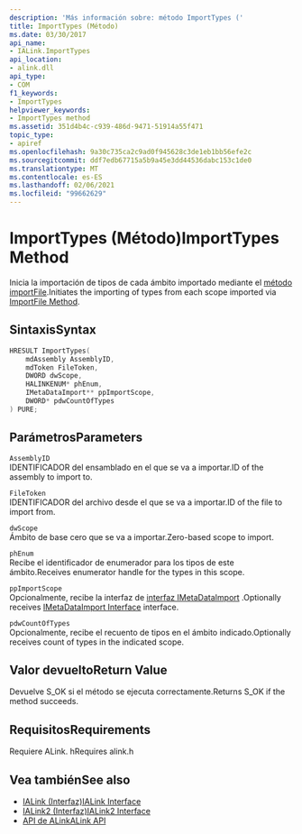 ```yaml
---
description: 'Más información sobre: método ImportTypes ('
title: ImportTypes (Método)
ms.date: 03/30/2017
api_name:
- IALink.ImportTypes
api_location:
- alink.dll
api_type:
- COM
f1_keywords:
- ImportTypes
helpviewer_keywords:
- ImportTypes method
ms.assetid: 351d4b4c-c939-486d-9471-51914a55f471
topic_type:
- apiref
ms.openlocfilehash: 9a30c735ca2c9ad0f945628c3de1eb1bb56efe2c
ms.sourcegitcommit: ddf7edb67715a5b9a45e3dd44536dabc153c1de0
ms.translationtype: MT
ms.contentlocale: es-ES
ms.lasthandoff: 02/06/2021
ms.locfileid: "99662629"
---
```

# <a name="importtypes-method"></a><span data-ttu-id="76e4a-103">ImportTypes (Método)</span><span class="sxs-lookup"><span data-stu-id="76e4a-103">ImportTypes Method</span></span>

<span data-ttu-id="76e4a-104">Inicia la importación de tipos de cada ámbito importado mediante el [método importFile](importfile-method.md).</span><span class="sxs-lookup"><span data-stu-id="76e4a-104">Initiates the importing of types from each scope imported via [ImportFile Method](importfile-method.md).</span></span>  
  
## <a name="syntax"></a><span data-ttu-id="76e4a-105">Sintaxis</span><span class="sxs-lookup"><span data-stu-id="76e4a-105">Syntax</span></span>  
  
```cpp  
HRESULT ImportTypes(  
    mdAssembly AssemblyID,  
    mdToken FileToken,  
    DWORD dwScope,  
    HALINKENUM* phEnum,  
    IMetaDataImport** ppImportScope,  
    DWORD* pdwCountOfTypes  
) PURE;  
```  
  
## <a name="parameters"></a><span data-ttu-id="76e4a-106">Parámetros</span><span class="sxs-lookup"><span data-stu-id="76e4a-106">Parameters</span></span>  

 `AssemblyID`  
 <span data-ttu-id="76e4a-107">IDENTIFICADOR del ensamblado en el que se va a importar.</span><span class="sxs-lookup"><span data-stu-id="76e4a-107">ID of the assembly to import to.</span></span>  
  
 `FileToken`  
 <span data-ttu-id="76e4a-108">IDENTIFICADOR del archivo desde el que se va a importar.</span><span class="sxs-lookup"><span data-stu-id="76e4a-108">ID of the file to import from.</span></span>  
  
 `dwScope`  
 <span data-ttu-id="76e4a-109">Ámbito de base cero que se va a importar.</span><span class="sxs-lookup"><span data-stu-id="76e4a-109">Zero-based scope to import.</span></span>  
  
 `phEnum`  
 <span data-ttu-id="76e4a-110">Recibe el identificador de enumerador para los tipos de este ámbito.</span><span class="sxs-lookup"><span data-stu-id="76e4a-110">Receives enumerator handle for the types in this scope.</span></span>  
  
 `ppImportScope`  
 <span data-ttu-id="76e4a-111">Opcionalmente, recibe la interfaz de [interfaz IMetaDataImport](../metadata/imetadataimport-interface.md) .</span><span class="sxs-lookup"><span data-stu-id="76e4a-111">Optionally receives [IMetaDataImport Interface](../metadata/imetadataimport-interface.md) interface.</span></span>  
  
 `pdwCountOfTypes`  
 <span data-ttu-id="76e4a-112">Opcionalmente, recibe el recuento de tipos en el ámbito indicado.</span><span class="sxs-lookup"><span data-stu-id="76e4a-112">Optionally receives count of types in the indicated scope.</span></span>  
  
## <a name="return-value"></a><span data-ttu-id="76e4a-113">Valor devuelto</span><span class="sxs-lookup"><span data-stu-id="76e4a-113">Return Value</span></span>  

 <span data-ttu-id="76e4a-114">Devuelve S_OK si el método se ejecuta correctamente.</span><span class="sxs-lookup"><span data-stu-id="76e4a-114">Returns S_OK if the method succeeds.</span></span>  
  
## <a name="requirements"></a><span data-ttu-id="76e4a-115">Requisitos</span><span class="sxs-lookup"><span data-stu-id="76e4a-115">Requirements</span></span>  

 <span data-ttu-id="76e4a-116">Requiere ALink. h</span><span class="sxs-lookup"><span data-stu-id="76e4a-116">Requires alink.h</span></span>  
  
## <a name="see-also"></a><span data-ttu-id="76e4a-117">Vea también</span><span class="sxs-lookup"><span data-stu-id="76e4a-117">See also</span></span>

- [<span data-ttu-id="76e4a-118">IALink (Interfaz)</span><span class="sxs-lookup"><span data-stu-id="76e4a-118">IALink Interface</span></span>](ialink-interface.md)
- [<span data-ttu-id="76e4a-119">IALink2 (Interfaz)</span><span class="sxs-lookup"><span data-stu-id="76e4a-119">IALink2 Interface</span></span>](ialink2-interface.md)
- [<span data-ttu-id="76e4a-120">API de ALink</span><span class="sxs-lookup"><span data-stu-id="76e4a-120">ALink API</span></span>](index.md)
